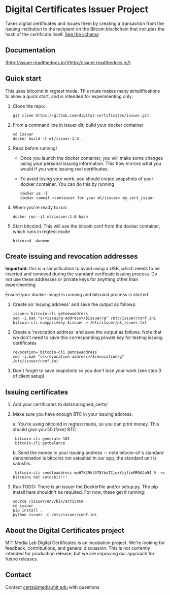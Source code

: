 Digital Certificates Issuer Project
===================================

Takes digital certificates and issues them by creating a transaction from the issuing institution to the recipient
on the Bitcoin blockchain that includes the hash of the certificate itself. [See the schema](https://github.com/digital-certificates/schema)

Documentation
-------------

[http://issuer.readthedocs.io/](http://issuer.readthedocs.io/)

Quick start
-----------

This uses bitcoind in regtest mode. This route makes many simplifications to allow a quick start, and is intended for
experimenting only.


1. Clone the repo:

       git clone https://github.com/digital-certificates/issuer.git


2. From a command line in issuer dir, build your docker container

       cd issuer
       docker build -t ml/issuer:1.0 .

3. Read before running!

    - Once you launch the docker container, you will make some changes using your personal issuing information. This flow
    mirrors what you would if you were issuing real certificates.
    - To avoid losing your work, you should create snapshots of your docker container. You can do this by running

          docker ps -l
          docker commit <container for your ml/issuer> my_cert_issuer

4. When you're ready to run:

       docker run -it ml/issuer:1.0 bash

5. Start bitcoind. This will use the bitcoin.conf from the docker container, which runs in regtest mode

       bitcoind -daemon

Create issuing and revocation addresses
---------------------------------------

__Important__: this is a simplification to avoid using a USB, which needs to be inserted and removed during the
standard certficate issuing process. Do not use these addresses or private keys for anything other than experimenting.

Ensure your docker image is running and bitcoind process is started

1. Create an 'issuing address' and save the output as follows:

       issuer=`bitcoin-cli getnewaddress
       sed -i.bak "s/<issuing-address>/$issuer/g" /etc/issuer/conf.ini
       bitcoin-cli dumpprivkey $issuer > /etc/issuer/pk_issuer.txt

2. Create a 'revocation address' and save the output as follows. Note that we don't need to save this
corresponding private key for testing issuing certificates

       revocation=`bitcoin-cli getnewaddress
       sed -i.bak "s/<revocation-address>/$revocation/g" /etc/issuer/conf.ini

3. Don't forget to save snapshots so you don't lose your work (see step 3 of client setup)

Issuing certificates
--------------------

1. Add your certificates to data/unsigned_certs/

2. Make sure you have enough BTC in your issuing address.

    a. You're using bitcoind in regtest mode, so you can print money. This should give you 50 (fake) BTC

        bitcoin-cli generate 101
        bitcoin-cli getbalance

    b. Send the money to your issuing address -- note bitcoin-cli's standard denomination is bitcoins not satoshis! In our
    app, the standard unit is satoshis.

        bitcoin-cli sendtoaddress moH7X29kt5T8fbxTCjoxYzjfLeMR56Ju94 5  << bitcoins not satoshi!!!!


3. Run
TODO: There is an issuer the Dockerfile and/or setup.py. The pip install here shouldn't be required.
For now, these get it running:

       source /issuer/env/bin/activate
       cd issuer
       pip install .
       python issuer -c /etc/issuer/conf.ini


About the Digital Certificates project
--------------------------------------

MIT Media Lab Digital Certificates is an incubation project. We're looking for feedback, contributions, and general
discussion. This is not currently intended for production release, but we are improving our approach for future releases.


Contact
-------

Contact [certs@media.mit.edu](mailto:certs@media.mit.edu) with questions

